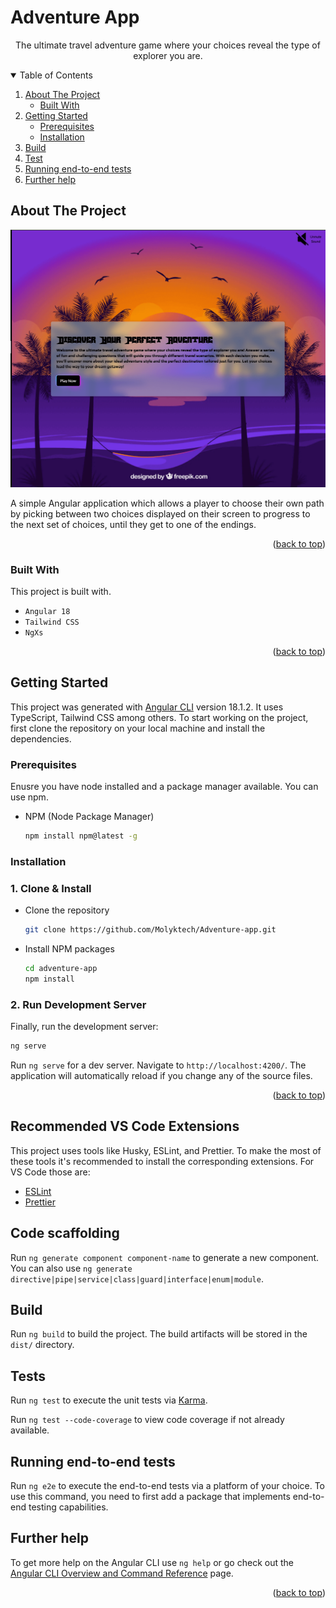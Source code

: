 <a id="readme-top"></a>

# Adventure App

 <p align="center">
   The ultimate travel adventure game where your choices reveal the type of explorer you are.
    <br />  
  </p>

<!-- TABLE OF CONTENTS -->
<details open>
  <summary>Table of Contents</summary>
  <ol>
    <li>
      <a href="#about-the-project">About The Project</a>
      <ul>
        <li><a href="#built-with">Built With</a></li>
      </ul>
    </li>
    <li>
      <a href="#getting-started">Getting Started</a>
      <ul>
        <li><a href="#prerequisites">Prerequisites</a></li>
        <li><a href="#installation">Installation</a></li>
      </ul>
    </li>
    <li><a href="#build">Build</a></li>
     <li><a href="#tests">Test</a></li>
     <li><a href="#running-end-to-end-tests">Running end-to-end tests</a></li>
    <li><a href="#further-help">Further help</a></li>
 
  </ol>
</details>

<!-- ABOUT THE PROJECT -->

## About The Project

[![Product Name Screen Shot][product-screenshot]]()

A simple Angular application which allows a player to choose their own path by picking between two choices displayed on their screen to progress to the next set of choices, until they get to one of the endings.

<p align="right">(<a href="#readme-top">back to top</a>)</p>

### Built With

This project is built with.

- `Angular 18`
- `Tailwind CSS`
- `NgXs`

<p align="right">(<a href="#readme-top">back to top</a>)</p>

<!-- GETTING STARTED -->

## Getting Started

This project was generated with [Angular CLI](https://github.com/angular/angular-cli) version 18.1.2. It uses TypeScript, Tailwind CSS among others. To start working on the project, first clone the repository on your local machine and install the dependencies.

### Prerequisites

Enusre you have node installed and a package manager available. You can use npm.

- NPM (Node Package Manager)
  ```sh
  npm install npm@latest -g
  ```

### Installation

### 1. Clone & Install

- Clone the repository

  ```sh
  git clone https://github.com/Molyktech/Adventure-app.git
  ```

- Install NPM packages
  ```sh
  cd adventure-app
  npm install
  ```

### 2. Run Development Server

Finally, run the development server:

```bash
ng serve
```

Run `ng serve` for a dev server. Navigate to `http://localhost:4200/`. The application will automatically reload if you change any of the source files.

<p align="right">(<a href="#readme-top">back to top</a>)</p>

## Recommended VS Code Extensions

This project uses tools like Husky, ESLint, and Prettier. To make the most of these tools it's recommended to install the corresponding extensions. For VS Code those are:

- [ESLint](https://marketplace.visualstudio.com/items?itemName=dbaeumer.vscode-eslint)
- [Prettier](https://marketplace.visualstudio.com/items?itemName=esbenp.prettier-vscode)

## Code scaffolding

Run `ng generate component component-name` to generate a new component. You can also use `ng generate directive|pipe|service|class|guard|interface|enum|module`.

## Build

Run `ng build` to build the project. The build artifacts will be stored in the `dist/` directory.

## Tests

Run `ng test` to execute the unit tests via [Karma](https://karma-runner.github.io).

Run `ng test --code-coverage` to view code coverage if not already available.

## Running end-to-end tests

Run `ng e2e` to execute the end-to-end tests via a platform of your choice. To use this command, you need to first add a package that implements end-to-end testing capabilities.

## Further help

To get more help on the Angular CLI use `ng help` or go check out the [Angular CLI Overview and Command Reference](https://angular.dev/tools/cli) page.

<p align="right">(<a href="#readme-top">back to top</a>)</p>

<!-- MARKDOWN LINKS & IMAGES -->

[product-screenshot]: public/assets/images/docs/app_screenshot.png
